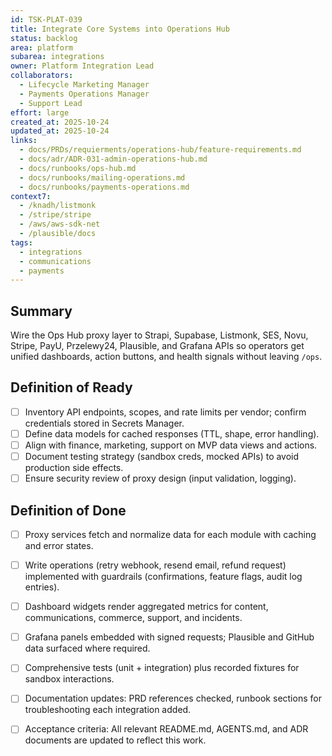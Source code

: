 ```yaml
---
id: TSK-PLAT-039
title: Integrate Core Systems into Operations Hub
status: backlog
area: platform
subarea: integrations
owner: Platform Integration Lead
collaborators:
  - Lifecycle Marketing Manager
  - Payments Operations Manager
  - Support Lead
effort: large
created_at: 2025-10-24
updated_at: 2025-10-24
links:
  - docs/PRDs/requierments/operations-hub/feature-requirements.md
  - docs/adr/ADR-031-admin-operations-hub.md
  - docs/runbooks/ops-hub.md
  - docs/runbooks/mailing-operations.md
  - docs/runbooks/payments-operations.md
context7:
  - /knadh/listmonk
  - /stripe/stripe
  - /aws/aws-sdk-net
  - /plausible/docs
tags:
  - integrations
  - communications
  - payments
---
```


## Summary
Wire the Ops Hub proxy layer to Strapi, Supabase, Listmonk, SES, Novu, Stripe, PayU, Przelewy24, Plausible, and Grafana APIs so operators get unified dashboards, action buttons, and health signals without leaving `/ops`.

## Definition of Ready
- [ ] Inventory API endpoints, scopes, and rate limits per vendor; confirm credentials stored in Secrets Manager.
- [ ] Define data models for cached responses (TTL, shape, error handling).
- [ ] Align with finance, marketing, support on MVP data views and actions.
- [ ] Document testing strategy (sandbox creds, mocked APIs) to avoid production side effects.
- [ ] Ensure security review of proxy design (input validation, logging).

## Definition of Done
- [ ] Proxy services fetch and normalize data for each module with caching and error states.
- [ ] Write operations (retry webhook, resend email, refund request) implemented with guardrails (confirmations, feature flags, audit log entries).
- [ ] Dashboard widgets render aggregated metrics for content, communications, commerce, support, and incidents.
- [ ] Grafana panels embedded with signed requests; Plausible and GitHub data surfaced where required.
- [ ] Comprehensive tests (unit + integration) plus recorded fixtures for sandbox interactions.
- [ ] Documentation updates: PRD references checked, runbook sections for troubleshooting each integration added.
- [ ] Acceptance criteria: All relevant README.md, AGENTS.md, and ADR documents are updated to reflect this work.

